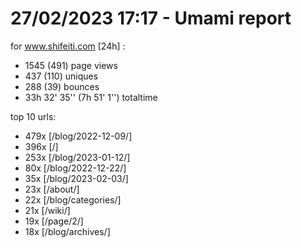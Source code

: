 # 27/02/2023 17:17 - Umami report
for www.shifeiti.com [24h] :

 - 1545 (491) page views
 - 437 (110) uniques
 - 288 (39) bounces
 - 33h 32' 35'' (7h 51' 1'') totaltime


top 10 urls:
 - 479x [/blog/2022-12-09/]
 - 396x [/]
 - 253x [/blog/2023-01-12/]
 - 80x [/blog/2022-12-22/]
 - 35x [/blog/2023-02-03/]
 - 23x [/about/]
 - 22x [/blog/categories/]
 - 21x [/wiki/]
 - 19x [/page/2/]
 - 18x [/blog/archives/]


